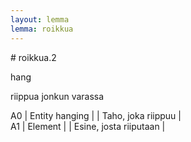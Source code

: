 ```yaml
---
layout: lemma
lemma: roikkua
---
```


<div class="sense">
# <span class="sensename">roikkua.2</span>

<span class="description">hang</span>

<span class="description">riippua jonkun varassa</span>

A0 | Entity hanging |   | Taho, joka riippuu |  
A1 | Element |   | Esine, josta riiputaan |  

</div>

